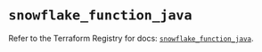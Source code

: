 # `snowflake_function_java`

Refer to the Terraform Registry for docs: [`snowflake_function_java`](https://registry.terraform.io/providers/snowflake-labs/snowflake/1.0.0/docs/resources/function_java).
